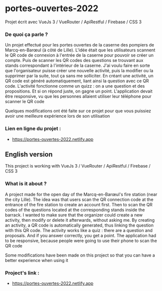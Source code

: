 # portes-ouvertes-2022

Projet écrit avec VueJs 3 / VueRouter / ApiRestful / Firebase / CSS 3

### De quoi ça parle ?
Un projet effectué pour les portes ouvertes de la caserne des pompiers de Marcq-en-Barœul (à côté de Lille). L'idée était que les utilisateurs scannent le QR code de connexion à l'entrée de la caserne pour pouvoir se créer un compte. Puis de scanner les QR codes des questions se trouvant aux stands correspondant à l'intérieur de la caserne. J'ai voulu faire en sorte que l'organisateur puisse créer une nouvelle activité, puis la modifier ou la supprimer par la suite, tout ça sans me solliciter. En créant une activité, un QR code est généré automatiquement, liant ainsi la question avec ce QR code. L'activité fonctionne comme un quizz : on a une question et des propositions. Et si on répond juste, on gagne un point. L'application devait être responsive, vu que les personnes allaient utiliser leur téléphone pour scanner le QR code

Quelques modifications ont été faite sur ce projet pour que vous puissiez avoir une meilleure expérience lors de son utilisation

### Lien en ligne du projet :
- https://portes-ouvertes-2022.netlify.app

## English version

This project is working with VueJs 3 / VueRouter / ApiRestful / Firebase / CSS 3

### What is it about ?
A project made for the open day of the Marcq-en-Barœul's fire station (near the city Lille). The idea was that users scan the QR connection code at the entrance of the fire station to create an account first. Then to scan the QR codes of the questions located at the corresponding stands inside the barrack. I wanted to make sure that the organizer could create a new activity, then modify or delete it afterwards, without asking me. By creating an activity, a QR code is automatically generated, thus linking the question with this QR code. The activity works like a quiz : there are a question and proposals. And if you answer correctly, you get a point. The application had to be responsive, because people were going to use their phone to scan the QR code

Some modifications have been made on this project so that you can have a better experience when using it

### Project's link :
- https://portes-ouvertes-2022.netlify.app
